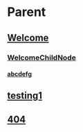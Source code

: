 # Parent
## [Welcome](Welcome.md)
### [WelcomeChildNode](WelcomeChildNode.md)
#### [abcdefg](abcdefg.md)
## [testing1](testing1.md)
## [404](404.md)

